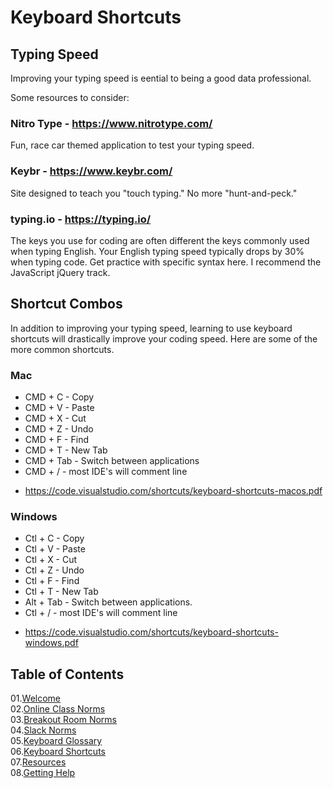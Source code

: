 # Keyboard Shortcuts

## Typing Speed
Improving your typing speed is eential to being a good data professional. 

Some resources to consider: 

### Nitro Type - https://www.nitrotype.com/
Fun, race car themed application to test your typing speed. 

### Keybr - https://www.keybr.com/
Site designed to teach you "touch typing." No more "hunt-and-peck." 

### typing.io - https://typing.io/
The keys you use for coding are often different the keys commonly used when typing English. Your English typing speed typically drops by 30% when typing code. Get practice with specific syntax here. I recommend the JavaScript jQuery track.

## Shortcut Combos
In addition to improving your typing speed, learning to use keyboard shortcuts will drastically improve your coding speed. Here are some of the more common shortcuts. 

### Mac

* CMD + C - Copy
* CMD + V - Paste
* CMD + X - Cut
* CMD + Z - Undo
* CMD + F - Find
* CMD + T - New Tab
* CMD + Tab - Switch between applications
* CMD + / - most IDE's will comment line 

- https://code.visualstudio.com/shortcuts/keyboard-shortcuts-macos.pdf

### Windows

* Ctl + C - Copy
* Ctl + V - Paste
* Ctl + X - Cut
* Ctl + Z - Undo
* Ctl + F - Find
* Ctl + T - New Tab
* Alt + Tab - Switch between applications. 
* Ctl + / - most IDE's will comment line 

- https://code.visualstudio.com/shortcuts/keyboard-shortcuts-windows.pdf


## Table of Contents

01.[Welcome](01-Welcome.md)<br>
02.[Online Class Norms](02-Online-Class-Norms.md)<br>
03.[Breakout Room Norms](03-Breakout-Room-Norms.md)<br>
04.[Slack Norms](04-Slack-Norms.md)<br>
05.[Keyboard Glossary](05-Keyboard-Glossary.md)<br>
06.[Keyboard Shortcuts](06-Keyboard-Shortcuts.md)<br>
07.[Resources](07-Resources.md)<br>
08.[Getting Help](08-Getting-Help.md)<br>
